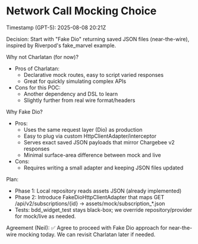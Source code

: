 # Network Call Mocking Choice
Timestamp (GPT-5): 2025-08-08 20:21Z

Decision: Start with "Fake Dio" returning saved JSON files (near-the-wire), inspired by Riverpod's fake_marvel example.

Why not Charlatan (for now)?
- Pros of Charlatan:
  - Declarative mock routes, easy to script varied responses
  - Great for quickly simulating complex APIs
- Cons for this POC:
  - Another dependency and DSL to learn
  - Slightly further from real wire format/headers

Why Fake Dio?
- Pros:
  - Uses the same request layer (Dio) as production
  - Easy to plug via custom HttpClientAdapter/interceptor
  - Serves exact saved JSON payloads that mirror Chargebee v2 responses
  - Minimal surface-area difference between mock and live
- Cons:
  - Requires writing a small adapter and keeping JSON files updated

Plan:
- Phase 1: Local repository reads assets JSON (already implemented)
- Phase 2: Introduce FakeDioHttpClientAdapter that maps GET /api/v2/subscriptions/{id} -> assets/mock/subscription_*.json
- Tests: bdd_widget_test stays black-box; we override repository/provider for mock/live as needed.

Agreement (Neil): ✅ Agree to proceed with Fake Dio approach for near-the-wire mocking today. We can revisit Charlatan later if needed.
